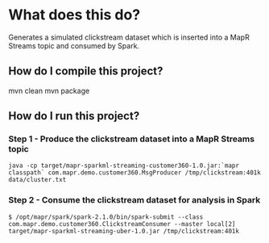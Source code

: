 # What does this do?

Generates a simulated clickstream dataset which is inserted into a MapR Streams topic and consumed by Spark. 


## How do I compile this project?

mvn clean
mvn package

## How do I run this project?

### Step 1 - Produce the clickstream dataset into a MapR Streams topic 

    java -cp target/mapr-sparkml-streaming-customer360-1.0.jar:`mapr classpath` com.mapr.demo.customer360.MsgProducer /tmp/clickstream:401k data/cluster.txt

### Step 2 - Consume the clickstream dataset for analysis in Spark

    $ /opt/mapr/spark/spark-2.1.0/bin/spark-submit --class com.mapr.demo.customer360.ClickstreamConsumer --master local[2] target/mapr-sparkml-streaming-uber-1.0.jar /tmp/clickstream:401k

